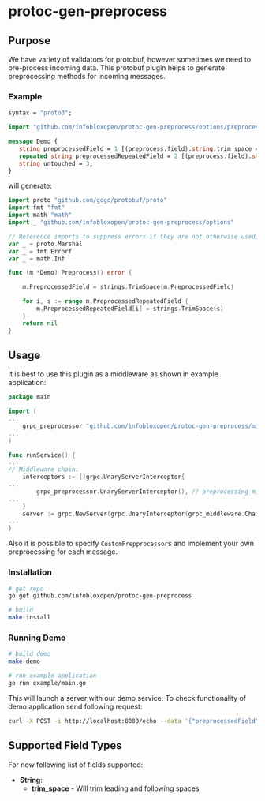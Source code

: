 # protoc-gen-preprocess

## Purpose

We have variety of validators for protobuf, however sometimes we need to pre-process incoming data. This protobuf plugin helps to generate preprocessing methods for incoming messages.

### Example

```proto
syntax = "proto3";

import "github.com/infobloxopen/protoc-gen-preprocess/options/preprocess.proto";

message Demo {
   string preprocessedField = 1 [(preprocess.field).string.trim_space = true ];
   repeated string preprocessedRepeatedField = 2 [(preprocess.field).string.trim_space = true ];
   string untouched = 3;
}

```

will generate:

```go
import proto "github.com/gogo/protobuf/proto"
import fmt "fmt"
import math "math"
import _ "github.com/infobloxopen/protoc-gen-preprocess/options"

// Reference imports to suppress errors if they are not otherwise used.
var _ = proto.Marshal
var _ = fmt.Errorf
var _ = math.Inf

func (m *Demo) Preprocess() error {

    m.PreprocessedField = strings.TrimSpace(m.PreprocessedField)

    for i, s := range m.PreprocessedRepeatedField {
        m.PreprocessedRepeatedField[i] = strings.TrimSpace(s)
    }
    return nil
}

```

## Usage

It is best to use this plugin as a middleware as shown in example application:

```go
package main

import (
...
    grpc_preprocessor "github.com/infobloxopen/protoc-gen-preprocess/middleware"
...
)

func runService() {
...
// Middleware chain.
    interceptors := []grpc.UnaryServerInterceptor{
...
        grpc_preprocessor.UnaryServerInterceptor(), // preprocessing middleware
...
    }
    server := grpc.NewServer(grpc.UnaryInterceptor(grpc_middleware.ChainUnaryServer(interceptors...)))
...
}

```

Also it is possible to specify `CustomPrepprocessor`s and implement your own preprocessing for each message.

### Installation

```sh
# get repo
go get github.com/infobloxopen/protoc-gen-preprocess

# build
make install

```

### Running Demo

```sh
# build demo
make demo

# run example application
go run example/main.go
```

This will launch a server with our demo service. To check functionality of demo application send following request:

```sh
curl -X POST -i http://localhost:8080/echo --data '{"preprocessedField": "     Those spaces will be trimmed    ","untouched": " Notice how those spaces will be left as is    "}'
```

## Supported Field Types

For now following list of fields supported:

* **String**:
  * **trim_space** - Will trim leading and following spaces